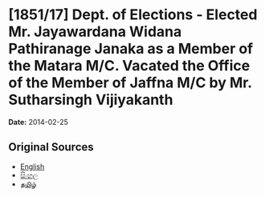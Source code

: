 # [1851/17] Dept. of Elections - Elected Mr. Jayawardana Widana Pathiranage Janaka as a Member of the Matara M/C. Vacated the Office of the Member of Jaffna M/C by Mr. Sutharsingh Vijiyakanth

**Date:** 2014-02-25

## Original Sources

- [English](https://documents.gov.lk/view/extra-gazettes/2014/2/1851-17_E.pdf)
- [සිංහල](https://documents.gov.lk/view/extra-gazettes/2014/2/1851-17_S.pdf)
- [தமிழ்](https://documents.gov.lk/view/extra-gazettes/2014/2/1851-17_T.pdf)
